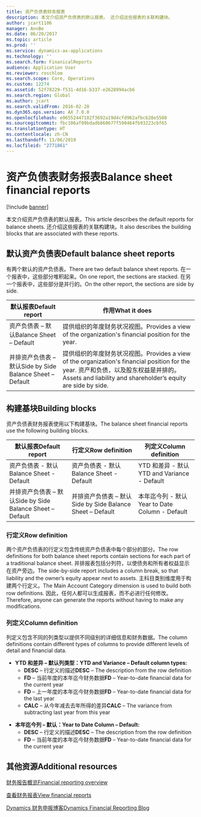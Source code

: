 ```yaml
---
title: 资产负债表财务报表
description: 本文介绍资产负债表的默认报表。 还介绍这些报表的关联构建块。
author: jcart1106
manager: AnnBe
ms.date: 06/20/2017
ms.topic: article
ms.prod: ''
ms.service: dynamics-ax-applications
ms.technology: ''
ms.search.form: FinanicalReports
audience: Application User
ms.reviewer: roschlom
ms.search.scope: Core, Operations
ms.custom: 12274
ms.assetid: 52f78229-f531-4d16-b337-e2628994acb6
ms.search.region: Global
ms.author: jcart
ms.search.validFrom: 2016-02-28
ms.dyn365.ops.version: AX 7.0.0
ms.openlocfilehash: e96552447182f3692a19d4cfd962afbcb28e5508
ms.sourcegitcommit: fbc106af09bdadb860677f590464fb93223cbf65
ms.translationtype: HT
ms.contentlocale: zh-CN
ms.lasthandoff: 11/06/2019
ms.locfileid: "2771861"
---
```

# <a name="balance-sheet-financial-reports"></a><span data-ttu-id="02ee2-104">资产负债表财务报表</span><span class="sxs-lookup"><span data-stu-id="02ee2-104">Balance sheet financial reports</span></span>

[!include [banner](../includes/banner.md)]

<span data-ttu-id="02ee2-105">本文介绍资产负债表的默认报表。</span><span class="sxs-lookup"><span data-stu-id="02ee2-105">This article describes the default reports for balance sheets.</span></span> <span data-ttu-id="02ee2-106">还介绍这些报表的关联构建块。</span><span class="sxs-lookup"><span data-stu-id="02ee2-106">It also describes the building blocks that are associated with these reports.</span></span> 

<a name="default-balance-sheet-reports"></a><span data-ttu-id="02ee2-107">默认资产负债表</span><span class="sxs-lookup"><span data-stu-id="02ee2-107">Default balance sheet reports</span></span>
-----------------------------

<span data-ttu-id="02ee2-108">有两个默认的资产负债表。</span><span class="sxs-lookup"><span data-stu-id="02ee2-108">There are two default balance sheet reports.</span></span> <span data-ttu-id="02ee2-109">在一个报表中，这些部分堆积起来。</span><span class="sxs-lookup"><span data-stu-id="02ee2-109">On one report, the sections are stacked.</span></span> <span data-ttu-id="02ee2-110">在另一个报表中，这些部分是并行的。</span><span class="sxs-lookup"><span data-stu-id="02ee2-110">On the other report, the sections are side by side.</span></span>

| <span data-ttu-id="02ee2-111">默认报表</span><span class="sxs-lookup"><span data-stu-id="02ee2-111">Default report</span></span>                       | <span data-ttu-id="02ee2-112">作用</span><span class="sxs-lookup"><span data-stu-id="02ee2-112">What it does</span></span>                                                                                                                           |
|--------------------------------------|----------------------------------------------------------------------------------------------------------------------------------------|
| <span data-ttu-id="02ee2-113">资产负债表 – 默认</span><span class="sxs-lookup"><span data-stu-id="02ee2-113">Balance Sheet – Default</span></span>              | <span data-ttu-id="02ee2-114">提供组织的年度财务状况视图。</span><span class="sxs-lookup"><span data-stu-id="02ee2-114">Provides a view of the organization's financial position for the year.</span></span>                                                                 |
| <span data-ttu-id="02ee2-115">并排资产负债表 – 默认</span><span class="sxs-lookup"><span data-stu-id="02ee2-115">Side by Side Balance Sheet – Default</span></span> | <span data-ttu-id="02ee2-116">提供组织的年度财务状况视图。</span><span class="sxs-lookup"><span data-stu-id="02ee2-116">Provides a view of the organization's financial position for the year.</span></span> <span data-ttu-id="02ee2-117">资产和负债，以及股东权益是并排的。</span><span class="sxs-lookup"><span data-stu-id="02ee2-117">Assets and liability and shareholder’s equity are side by side.</span></span> |

## <a name="building-blocks"></a><span data-ttu-id="02ee2-118">构建基块</span><span class="sxs-lookup"><span data-stu-id="02ee2-118">Building blocks</span></span>
<span data-ttu-id="02ee2-119">资产负债表财务报表使用以下构建基块。</span><span class="sxs-lookup"><span data-stu-id="02ee2-119">The balance sheet financial reports use the following building blocks.</span></span>

| <span data-ttu-id="02ee2-120">默认报表</span><span class="sxs-lookup"><span data-stu-id="02ee2-120">Default report</span></span>                       | <span data-ttu-id="02ee2-121">行定义</span><span class="sxs-lookup"><span data-stu-id="02ee2-121">Row definition</span></span>                       | <span data-ttu-id="02ee2-122">列定义</span><span class="sxs-lookup"><span data-stu-id="02ee2-122">Column definition</span></span>             |
|--------------------------------------|--------------------------------------|-------------------------------|
| <span data-ttu-id="02ee2-123">资产负债表 - 默认</span><span class="sxs-lookup"><span data-stu-id="02ee2-123">Balance Sheet - Default</span></span>              | <span data-ttu-id="02ee2-124">资产负债表 - 默认</span><span class="sxs-lookup"><span data-stu-id="02ee2-124">Balance Sheet - Default</span></span>              | <span data-ttu-id="02ee2-125">YTD 和差异 - 默认</span><span class="sxs-lookup"><span data-stu-id="02ee2-125">YTD and Variance - Default</span></span>    |
| <span data-ttu-id="02ee2-126">并排资产负债表 – 默认</span><span class="sxs-lookup"><span data-stu-id="02ee2-126">Side by Side Balance Sheet – Default</span></span> | <span data-ttu-id="02ee2-127">并排资产负债表 – 默认</span><span class="sxs-lookup"><span data-stu-id="02ee2-127">Side by Side Balance Sheet – Default</span></span> | <span data-ttu-id="02ee2-128">本年迄今列 - 默认</span><span class="sxs-lookup"><span data-stu-id="02ee2-128">Year to Date Column - Default</span></span> |

### <a name="row-definition"></a><span data-ttu-id="02ee2-129">行定义</span><span class="sxs-lookup"><span data-stu-id="02ee2-129">Row definition</span></span>

<span data-ttu-id="02ee2-130">两个资产负债表的行定义包含传统资产负债表中每个部分的部分。</span><span class="sxs-lookup"><span data-stu-id="02ee2-130">The row definitions for both balance sheet reports contain sections for each part of a traditional balance sheet.</span></span> <span data-ttu-id="02ee2-131">并排报表包括分列符，以使债务和所有者权益显示在资产旁边。</span><span class="sxs-lookup"><span data-stu-id="02ee2-131">The side-by-side report includes a column break, so that liability and the owner’s equity appear next to assets.</span></span> <span data-ttu-id="02ee2-132">主科目类别维度用于构建两个行定义。</span><span class="sxs-lookup"><span data-stu-id="02ee2-132">The Main Account Category dimension is used to build both row definitions.</span></span> <span data-ttu-id="02ee2-133">因此，任何人都可以生成报表，而不必进行任何修改。</span><span class="sxs-lookup"><span data-stu-id="02ee2-133">Therefore, anyone can generate the reports without having to make any modifications.</span></span>

### <a name="column-definition"></a><span data-ttu-id="02ee2-134">列定义</span><span class="sxs-lookup"><span data-stu-id="02ee2-134">Column definition</span></span>

<span data-ttu-id="02ee2-135">列定义包含不同的列类型以提供不同级别的详细信息和财务数据。</span><span class="sxs-lookup"><span data-stu-id="02ee2-135">The column definitions contain different types of columns to provide different levels of detail and financial data.</span></span>

-   <span data-ttu-id="02ee2-136">**YTD 和差异 – 默认列类型：**</span><span class="sxs-lookup"><span data-stu-id="02ee2-136">**YTD and Variance – Default column types:**</span></span>
    -   <span data-ttu-id="02ee2-137">**DESC** – 行定义的描述</span><span class="sxs-lookup"><span data-stu-id="02ee2-137">**DESC** – The description from the row definition</span></span>
    -   <span data-ttu-id="02ee2-138">**FD** – 当前年度的本年迄今财务数据</span><span class="sxs-lookup"><span data-stu-id="02ee2-138">**FD** – Year-to-date financial data for the current year</span></span>
    -   <span data-ttu-id="02ee2-139">**FD** – 上一年度的本年迄今财务数据</span><span class="sxs-lookup"><span data-stu-id="02ee2-139">**FD** – Year-to-date financial data for the last year</span></span>
    -   <span data-ttu-id="02ee2-140">**CALC** – 从今年减去去年所得的差异</span><span class="sxs-lookup"><span data-stu-id="02ee2-140">**CALC** – The variance from subtracting last year from this year</span></span>

<!-- -->

-   <span data-ttu-id="02ee2-141">**本年迄今列 – 默认：**</span><span class="sxs-lookup"><span data-stu-id="02ee2-141">**Year to Date Column – Default:**</span></span>
    -   <span data-ttu-id="02ee2-142">**DESC** – 行定义的描述</span><span class="sxs-lookup"><span data-stu-id="02ee2-142">**DESC** – The description from the row definition</span></span>
    -   <span data-ttu-id="02ee2-143">**FD** – 当前年度的本年迄今财务数据</span><span class="sxs-lookup"><span data-stu-id="02ee2-143">**FD** – Year-to-date financial data for the current year</span></span>



<a name="additional-resources"></a><span data-ttu-id="02ee2-144">其他资源</span><span class="sxs-lookup"><span data-stu-id="02ee2-144">Additional resources</span></span>
--------

[<span data-ttu-id="02ee2-145">财务报告概览</span><span class="sxs-lookup"><span data-stu-id="02ee2-145">Financial reporting overview</span></span>](financial-reporting-getting-started.md)

[<span data-ttu-id="02ee2-146">查看财务报表</span><span class="sxs-lookup"><span data-stu-id="02ee2-146">View financial reports</span></span>](view-financial-reports.md)

[<span data-ttu-id="02ee2-147">Dynamics 财务申报博客</span><span class="sxs-lookup"><span data-stu-id="02ee2-147">Dynamics Financial Reporting Blog</span></span>](https://blogs.msdn.com/b/dynamics_financial_reporting/)



